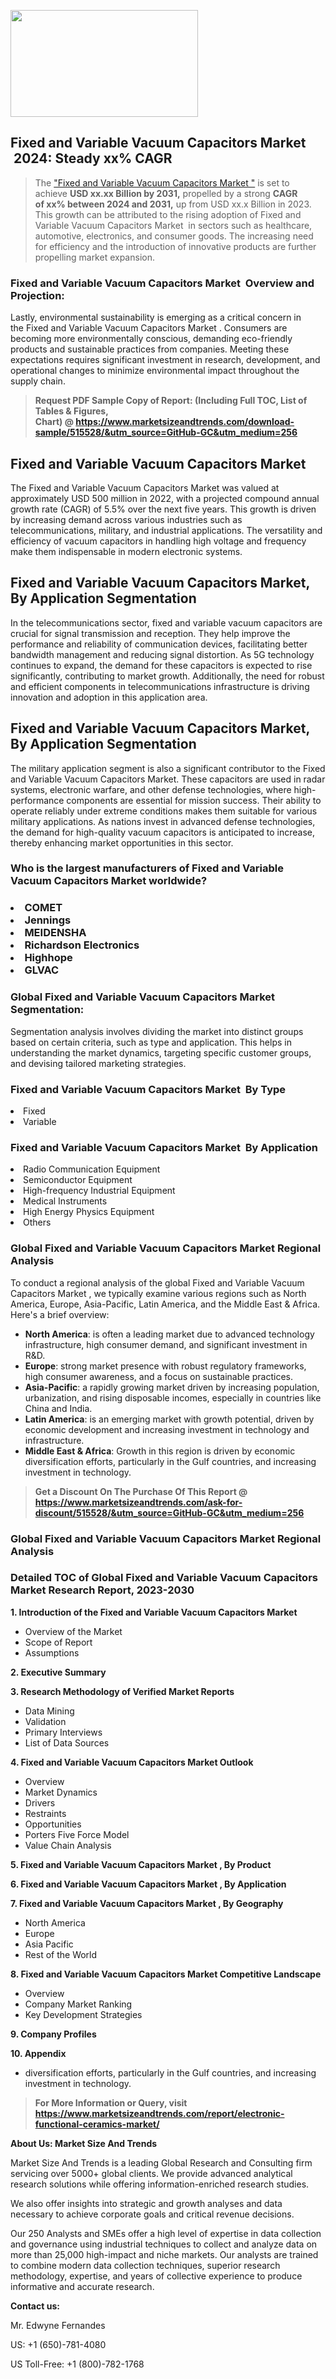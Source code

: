 <p><img class="alignnone size-medium wp-image-20088" src="https://ffe5etoiles.com/wp-content/uploads/2024/12/MST1-300x171.png" alt="" width="300" height="171" /></p><h2 id="ember46" class="ember-view reader-text-block__heading-2">Fixed and Variable Vacuum Capacitors Market &nbsp;2024: Steady&nbsp;xx% CAGR</h2><blockquote id="ember47" class="ember-view reader-text-block__blockquote">The&nbsp;<a class="app-aware-link " href="https://www.marketsizeandtrends.com/download-sample/515528/&utm_source=GitHub-GC&utm_medium=256" target="_blank" data-test-app-aware-link="">"Fixed and Variable Vacuum Capacitors Market "</a>&nbsp;is set to achieve&nbsp;<strong>USD&nbsp;xx.xx&nbsp;Billion by 2031,</strong>&nbsp;propelled by a strong&nbsp;<strong>CAGR of&nbsp;xx% between 2024 and 2031,</strong>&nbsp;up from USD xx.x Billion in 2023. This growth can be attributed to the rising adoption of&nbsp;Fixed and Variable Vacuum Capacitors Market &nbsp;in sectors such as healthcare, automotive, electronics, and consumer goods. The increasing need for efficiency and the introduction of innovative products are further propelling market expansion.</blockquote><h3 id="ember48" class="ember-view reader-text-block__heading-3">Fixed and Variable Vacuum Capacitors Market &nbsp;Overview and Projection:</h3><p id="ember49" class="ember-view reader-text-block__paragraph">Lastly, environmental sustainability is emerging as a critical concern in the&nbsp;Fixed and Variable Vacuum Capacitors Market . Consumers are becoming more environmentally conscious, demanding eco-friendly products and sustainable practices from companies. Meeting these expectations requires significant investment in research, development, and operational changes to minimize environmental impact throughout the supply chain.</p><blockquote id="ember50" class="ember-view reader-text-block__blockquote"><strong>Request PDF Sample Copy of Report: (Including Full TOC, List of Tables &amp; Figures, Chart)&nbsp;@&nbsp;<strong><a href="https://www.marketsizeandtrends.com/download-sample/515528/&utm_source=GitHub-GC&utm_medium=256" target="_blank">https://www.marketsizeandtrends.com/download-sample/515528/&utm_source=GitHub-GC&utm_medium=256</a></strong></strong></blockquote><h3 class=""> <h2>Fixed and Variable Vacuum Capacitors Market</h2><p>The Fixed and Variable Vacuum Capacitors Market was valued at approximately USD 500 million in 2022, with a projected compound annual growth rate (CAGR) of 5.5% over the next five years. This growth is driven by increasing demand across various industries such as telecommunications, military, and industrial applications. The versatility and efficiency of vacuum capacitors in handling high voltage and frequency make them indispensable in modern electronic systems.</p><h2>Fixed and Variable Vacuum Capacitors Market, By Application Segmentation</h2><p>In the telecommunications sector, fixed and variable vacuum capacitors are crucial for signal transmission and reception. They help improve the performance and reliability of communication devices, facilitating better bandwidth management and reducing signal distortion. As 5G technology continues to expand, the demand for these capacitors is expected to rise significantly, contributing to market growth. Additionally, the need for robust and efficient components in telecommunications infrastructure is driving innovation and adoption in this application area.</p><h2>Fixed and Variable Vacuum Capacitors Market, By Application Segmentation</h2><p>The military application segment is also a significant contributor to the Fixed and Variable Vacuum Capacitors Market. These capacitors are used in radar systems, electronic warfare, and other defense technologies, where high-performance components are essential for mission success. Their ability to operate reliably under extreme conditions makes them suitable for various military applications. As nations invest in advanced defense technologies, the demand for high-quality vacuum capacitors is anticipated to increase, thereby enhancing market opportunities in this sector.</p></h3><h3 id="" class="">Who is the largest manufacturers of&nbsp;Fixed and Variable Vacuum Capacitors Market worldwide?</h3><h3 class=""></Li><Li>COMET</Li><Li> Jennings</Li><Li> MEIDENSHA</Li><Li> Richardson Electronics</Li><Li> Highhope</Li><Li> GLVAC</h3><h3 id="ember53" class="ember-view reader-text-block__heading-3">Global&nbsp;Fixed and Variable Vacuum Capacitors Market Segmentation:</h3><p id="ember54" class="ember-view reader-text-block__paragraph">Segmentation analysis involves dividing the market into distinct groups based on certain criteria, such as type and application. This helps in understanding the market dynamics, targeting specific customer groups, and devising tailored marketing strategies.</p><h3 id="" class="">Fixed and Variable Vacuum Capacitors Market &nbsp;By Type</h3><p></Li><Li>Fixed</Li><Li> Variable</p><h3 id="" class="">Fixed and Variable Vacuum Capacitors Market &nbsp;By Application</h3><p class=""></Li><Li>Radio Communication Equipment</Li><Li> Semiconductor Equipment</Li><Li> High-frequency Industrial Equipment</Li><Li> Medical Instruments</Li><Li> High Energy Physics Equipment</Li><Li> Others</p><h3 id="ember62" class="ember-view reader-text-block__heading-3">Global Fixed and Variable Vacuum Capacitors Market Regional Analysis</h3><p id="ember63" class="ember-view reader-text-block__paragraph">To conduct a regional analysis of the global Fixed and Variable Vacuum Capacitors Market , we typically examine various regions such as North America, Europe, Asia-Pacific, Latin America, and the Middle East &amp; Africa. Here's a brief overview:</p><ul><li><strong>North America</strong>: is often a leading market due to advanced technology infrastructure, high consumer demand, and significant investment in R&amp;D.</li><li><strong>Europe</strong>: strong market presence with robust regulatory frameworks, high consumer awareness, and a focus on sustainable practices.</li><li><strong>Asia-Pacific</strong>: a rapidly growing market driven by increasing population, urbanization, and rising disposable incomes, especially in countries like China and India.</li><li><strong>Latin America</strong>: is an emerging market with growth potential, driven by economic development and increasing investment in technology and infrastructure.</li><li><strong>Middle East &amp; Africa</strong>: Growth in this region is driven by economic diversification efforts, particularly in the Gulf countries, and increasing investment in technology.</li></ul><blockquote id="ember61" class="ember-view reader-text-block__blockquote"><strong>Get a Discount On The Purchase Of This Report @ <strong><a href="https://html-cleaner.com/" target="">https://www.marketsizeandtrends.com/ask-for-discount/515528/&utm_source=GitHub-GC&utm_medium=256</a></strong></strong></blockquote><h3 id="ember62" class="ember-view reader-text-block__heading-3">Global Fixed and Variable Vacuum Capacitors Market Regional Analysis</h3><h3 id="" class="">Detailed TOC of Global Fixed and Variable Vacuum Capacitors Market Research Report, 2023-2030</h3><p id="" class=""><strong>1. Introduction of the Fixed and Variable Vacuum Capacitors Market </strong></p><ul><li>Overview of the Market</li><li>Scope of Report</li><li>Assumptions</li></ul><p id="" class=""><strong>2. Executive Summary</strong></p><p id="" class=""><strong>3. Research Methodology of Verified Market Reports</strong></p><ul><li>Data Mining</li><li>Validation</li><li>Primary Interviews</li><li>List of Data Sources</li></ul><p id="" class=""><strong>4. Fixed and Variable Vacuum Capacitors Market Outlook</strong></p><ul><li>Overview</li><li>Market Dynamics</li><li>Drivers</li><li>Restraints</li><li>Opportunities</li><li>Porters Five Force Model</li><li>Value Chain Analysis</li></ul><p id="" class=""><strong>5. Fixed and Variable Vacuum Capacitors Market , By Product</strong></p><p id="" class=""><strong>6. Fixed and Variable Vacuum Capacitors Market , By Application</strong></p><p id="" class=""><strong>7. Fixed and Variable Vacuum Capacitors Market , By Geography</strong></p><ul><li>North America</li><li>Europe</li><li>Asia Pacific</li><li>Rest of the World</li></ul><p id="" class=""><strong>8. Fixed and Variable Vacuum Capacitors Market Competitive Landscape</strong></p><ul><li>Overview</li><li>Company Market Ranking</li><li>Key Development Strategies</li></ul><p id="" class=""><strong>9. Company Profiles</strong></p><p id="" class=""><strong>10. Appendix</strong></p><ul><li>diversification efforts, particularly in the Gulf countries, and increasing investment in technology.</li></ul><blockquote id="ember65" class="ember-view reader-text-block__blockquote"><strong>For More Information or Query, visit <strong><strong><a href="https://html-cleaner.com/" target="">https://www.marketsizeandtrends.com/report/electronic-functional-ceramics-market/</a></strong></strong></strong></blockquote><p id="" class=""><strong>About Us: Market Size And Trends</strong></p><p id="" class="">Market Size And Trends is a leading Global Research and Consulting firm servicing over 5000+ global clients. We provide advanced analytical research solutions while offering information-enriched research studies.</p><p id="" class="">We also offer insights into strategic and growth analyses and data necessary to achieve corporate goals and critical revenue decisions.</p><p id="" class="">Our 250 Analysts and SMEs offer a high level of expertise in data collection and governance using industrial techniques to collect and analyze data on more than 25,000 high-impact and niche markets. Our analysts are trained to combine modern data collection techniques, superior research methodology, expertise, and years of collective experience to produce informative and accurate research.</p><p id="" class=""><strong>Contact us:</strong></p><p id="" class="">Mr. Edwyne Fernandes</p><p id="" class="">US: +1 (650)-781-4080</p><p id="" class="">US Toll-Free: +1 (800)-782-1768</p>
